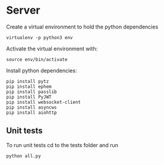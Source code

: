 # Server

Create a virtual environment to hold the python dependencies
```
virtualenv -p python3 env
```

Activate the virtual environment with:
```
source env/bin/activate
```

Install python dependencies:
```
pip install pytz
pip install ephem
pip install passlib
pip install PyJWT
pip install websocket-client
pip install asyncws
pip install aiohttp
```

## Unit tests
To run unit tests cd to the tests folder and run
```
python all.py
```
